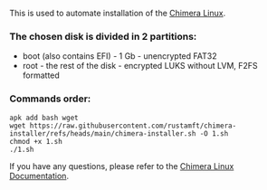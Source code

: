 This is used to automate installation of the [Chimera Linux](https://chimera-linux.org).

### The chosen disk is divided in 2 partitions:
- boot (also contains EFI) - 1 Gb - unencrypted FAT32
- root - the rest of the disk - encrypted LUKS without LVM, F2FS formatted

### Commands order:
```
apk add bash wget
wget https://raw.githubusercontent.com/rustamft/chimera-installer/refs/heads/main/chimera-installer.sh -O 1.sh
chmod +x 1.sh
./1.sh
```

If you have any questions, please refer to the [Chimera Linux Documentation](https://chimera-linux.org/docs).
